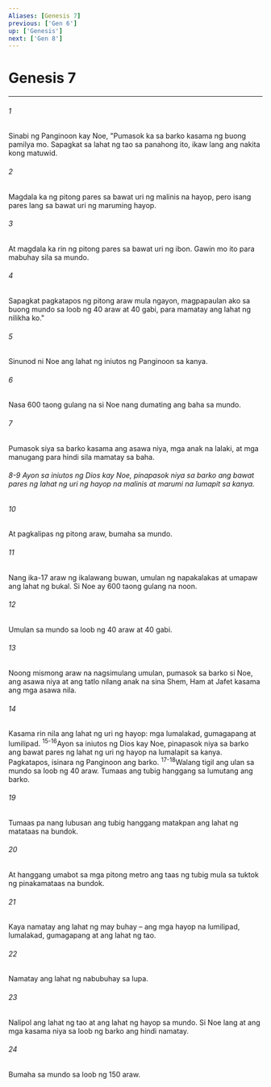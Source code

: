 ```yaml
---
Aliases: [Genesis 7]
previous: ['Gen 6']
up: ['Genesis']
next: ['Gen 8']
---
```

# Genesis 7

***






















###### 1 










Sinabi ng Panginoon kay Noe, "Pumasok ka sa barko kasama ng buong pamilya mo. Sapagkat sa lahat ng tao sa panahong ito, ikaw lang ang nakita kong matuwid. 





















###### 2 










Magdala ka ng pitong pares sa bawat uri ng malinis na hayop, pero isang pares lang sa bawat uri ng maruming hayop. 





















###### 3 










At magdala ka rin ng pitong pares sa bawat uri ng ibon. Gawin mo ito para mabuhay sila sa mundo. 





















###### 4 










Sapagkat pagkatapos ng pitong araw mula ngayon, magpapaulan ako sa buong mundo sa loob ng 40 araw at 40 gabi, para mamatay ang lahat ng nilikha ko." 





















###### 5 










Sinunod ni Noe ang lahat ng iniutos ng Panginoon sa kanya. 





















###### 6 










Nasa 600 taong gulang na si Noe nang dumating ang baha sa mundo. 





















###### 7 










Pumasok siya sa barko kasama ang asawa niya, mga anak na lalaki, at mga manugang para hindi sila mamatay sa baha.

###### 8-9 Ayon sa iniutos ng Dios kay Noe, pinapasok niya sa barko ang bawat pares ng lahat ng uri ng hayop na malinis at marumi na lumapit sa kanya. 





















###### 10 










At pagkalipas ng pitong araw, bumaha sa mundo. 





















###### 11 










Nang ika-17 araw ng ikalawang buwan, umulan ng napakalakas at umapaw ang lahat ng bukal. Si Noe ay 600 taong gulang na noon. 





















###### 12 










Umulan sa mundo sa loob ng 40 araw at 40 gabi. 





















###### 13 










Noong mismong araw na nagsimulang umulan, pumasok sa barko si Noe, ang asawa niya at ang tatlo nilang anak na sina Shem, Ham at Jafet kasama ang mga asawa nila. 





















###### 14 










Kasama rin nila ang lahat ng uri ng hayop: mga lumalakad, gumagapang at lumilipad. <sup class="versenum">15-16</sup>Ayon sa iniutos ng Dios kay Noe, pinapasok niya sa barko ang bawat pares ng lahat ng uri ng hayop na lumalapit sa kanya. Pagkatapos, isinara ng Panginoon ang barko. <sup class="versenum">17-18</sup>Walang tigil ang ulan sa mundo sa loob ng 40 araw. Tumaas ang tubig hanggang sa lumutang ang barko. 





















###### 19 










Tumaas pa nang lubusan ang tubig hanggang matakpan ang lahat ng matataas na bundok. 





















###### 20 










At hanggang umabot sa mga pitong metro ang taas ng tubig mula sa tuktok ng pinakamataas na bundok. 





















###### 21 










Kaya namatay ang lahat ng may buhay – ang mga hayop na lumilipad, lumalakad, gumagapang at ang lahat ng tao. 





















###### 22 










Namatay ang lahat ng nabubuhay sa lupa. 





















###### 23 










Nalipol ang lahat ng tao at ang lahat ng hayop sa mundo. Si Noe lang at ang mga kasama niya sa loob ng barko ang hindi namatay. 





















###### 24 










Bumaha sa mundo sa loob ng 150 araw.
